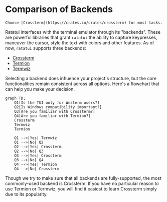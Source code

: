 # Comparison of Backends

```admonish tldr
Choose [Crossterm](https://crates.io/crates/crossterm) for most tasks.
```

Ratatui interfaces with the terminal emulator through its "backends". These are powerful libraries
that grant `ratatui` the ability to capture keypresses, maneuver the cursor, style the text with
colors and other features. As of now, `ratatui` supports three backends:

- [Crossterm](https://crates.io/crates/crossterm)
- [Termion](https://crates.io/crates/termion)
- [Termwiz](https://crates.io/crates/termwiz)

Selecting a backend does influence your project's structure, but the core functionalities remain
consistent across all options. Here's a flowchart that can help you make your decision.

```mermaid
graph TD;
    Q1[Is the TUI only for Wezterm users?]
    Q2[Is Windows compatibility important?]
    Q3[Are you familiar with Crossterm?]
    Q4[Are you familiar with Termion?]
    Crossterm
    Termwiz
    Termion

    Q1 -->|Yes| Termwiz
    Q1 -->|No| Q2
    Q2 -->|Yes| Crossterm
    Q2 -->|No| Q3
    Q3 -->|Yes| Crossterm
    Q3 -->|No| Q4
    Q4 -->|Yes| Termion
    Q4 -->|No| Crossterm
```

Though we try to make sure that all backends are fully-supported, the most commonly-used backend is
Crossterm. If you have no particular reason to use Termion or Termwiz, you will find it easiest to
learn Crossterm simply due to its popularity.
